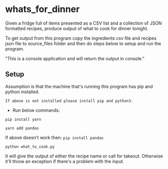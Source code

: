 # whats_for_dinner
Given a fridge full of items presented as a CSV list and a collection of JSON formatted recipes,
produce output of what to cook for dinner tonight.

To get output from this program copy the ingredients csv file and recipes json file to source_files
folder and then do steps below to setup and run the program.

"This is a console application and will return the output in console."

## Setup

Assumption is that the machine that's running this program has pip and python installed.

`If above is not installed please install pip and python3.`

- Run below commands:

``pip install yarn``

``yarn add pandas``

If above doesn't work then:
``pip install pandas``

``python what_to_cook.py``


It will give the output of either the recipe name or call for takeout. Otherwise it'll throw
an exception if there's a problem with the input.
